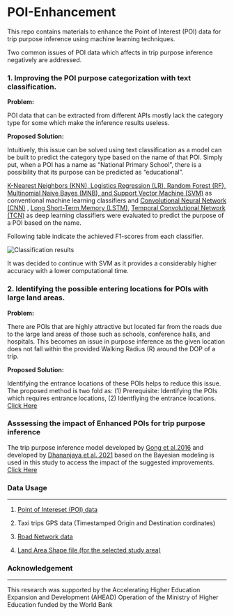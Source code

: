 # POI-Enhancement

This repo contains materials to enhance the Point of Interest (POI) data for trip purpose inference using machine learning techniques. 

Two common issues of POI data which affects in trip purpose inference negatively are addressed. 

### 1. Improving the POI purpose categorization with text classification. 

<b> Problem: </b> 

POI data that can be extracted from different APIs mostly lack the category type for some which make the inference results useless.  

<b> Proposed Solution: </b> 

Intuitively, this issue can be solved using text classification as a model can be built to predict the category type based on the name of that POI. Simply put, when a POI has a name as “National Primary School”, there is a possibility that its purpose can be predicted as “educational”. 

[K-Nearest Neighbors (KNN), Logistics Regression (LR), Random Forest (RF), Multinomial Naive Bayes (MNB), and Support Vector Machine (SVM)](https://github.com/dineth33/POI-Enhancement/blob/main/POI_category_prediction/ML_Models.ipynb) as conventional machine learning classifiers  and  [Convolutional Neural Network (CNN)](https://github.com/dineth33/POI-Enhancement/blob/main/POI_category_prediction/CNNs.ipynb)
, [Long Short-Term Memory (LSTM)](https://github.com/dineth33/POI-Enhancement/blob/main/POI_category_prediction/LSTM.ipynb), [Temporal Convolutional Network (TCN)](https://github.com/dineth33/POI-Enhancement/blob/main/POI_category_prediction/TCN.ipynb) as deep learning classifiers were evaluated to predict the purpose of a POI based on the name. 

Following table indicate the achieved F1-scores from each classifier. 


![Classification results](https://user-images.githubusercontent.com/89911053/166672454-05170a31-4da6-4ec2-bca1-57d515368255.JPG)



It was decided to continue with SVM as it provides a considerably higher accuracy with a lower computational time.


### 2. Identifying the possible entering locations for POIs with large land areas. 

<b> Problem: </b> 

There are POIs that are highly attractive but located far from the roads due to the large land areas of those such as schools, conference halls, and hospitals. This becomes an issue in purpose inference as the given location does not fall within the provided Walking Radius (R) around the DOP of a trip. 




<b> Proposed Solution: </b> 

Identifying the entrance locations of these POIs helps to reduce this issue. The proposed method is two fold as: (1) Prerequisite: Identifying the POIs which requires entrance locations, (2) Identfiying the entrance locations. [Click Here](https://github.com/dineth33/POI-Enhancement/blob/main/Entrance_location_identification/issue%20solving.ipynb)








### Asssessing the impact of Enhanced POIs for trip purpose inference 

The trip purpose inference model developed by  [Gong et al.2016](https://www.tandfonline.com/doi/abs/10.1080/15230406.2015.1014424)  and developed by [Dhananjaya et al. 2021](https://ieeexplore.ieee.org/abstract/document/9655943)  based on the Bayesian modeling is used in this study to access the impact of the suggested improvements. [Click Here](https://github.com/dineth33/POI-Enhancement/blob/main/Purpose_Inference/Purpose_Inference_Testing.ipynb)

### Data Usage
<hr> 

1. [Point of Intereset (POI) data](https://github.com/dineth33/POI-Enhancement/blob/main/Entrance_location_identification/Original_POI_data.csv) </br> 

2. Taxi trips GPS data (Timestamped Origin and Destination cordinates)  </br> 

3. [Road Network data](https://github.com/dineth33/POI-Enhancement/tree/main/Entrance_location_identification/road%20network) </br> 

4. [Land Area Shape file (for the selected study area)](https://github.com/dineth33/POI-Enhancement/tree/main/Entrance_location_identification/land%20area) </br> 


### Acknowledgement 
<hr> 
This research was supported by the Accelerating Higher Education Expansion and Development (AHEAD) Operation of the Ministry of Higher
Education funded by the World Bank
